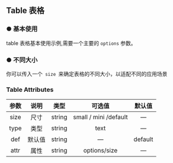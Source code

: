 <script setup>
    import demo1 from './demo1.vue' 
    import demo2 from './demo2.vue' 
    import demo3 from './demo3.vue'
</script>
## Table 表格

### ● 基本使用
<p> table 表格基本使用示例,需要一个主要的 <code>options</code> 参数。</p>
<div class="borderBox">
    <demo1/>
<k-preview compname="Table" demoname="demo1"/>
</div>

### ● 不同大小
<p> 你可以传入一个<code> size </code>来确定表格的不同大小，以适配不同的应用场景</p>
<div class="borderBox">
    <demo2/>
    <k-preview compname="Table" demoname="demo2"/>
</div>

<!-- 待研究
### ● 自定义插槽内容
<p> 根据需要自定义表格的插槽内容，插槽接受需要定义表格列的 field 并返回当前行的数据 rowItem ，如果是定义表头，需要在插槽名加上 head- 前缀作为识别符</p>
<demo3/>
<br/>
<k-preview compname="Table" demoname="demo3"/> -->



### Table Attributes
|      参数      | 说明                                   |   类型   | 可选值                                                    | 默认值 |
| :----------------: | :---------------------------------:   | :------: | :------------------------------------------:            | :-------: |
|      size      | 尺寸                                  |  string   | small / mini /default            |—  |
|   type         | 类型                                  |  string    |text     |  —  |
|   def        | 默认值                           |  string  | —  | default   |
|  attr        | 属性                           |  string  | options/size| —|



